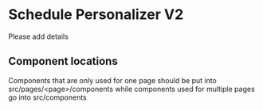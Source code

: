 # Schedule Personalizer V2
Please add details

## Component locations
Components that are only used for one page should be put into src/pages/\<page\>/components while components used for multiple pages go into src/components